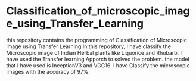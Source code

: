 # Classification_of_microscopic_image_using_Transfer_Learning

this repository contains the programming of Classification of Microscopic image using Transfer Learning
In this repository, I have classify the Microscopic image of Indian Herbal plants like Liquorice and Rhubarb.
I have used the Transfer learning Apporch to solved the problem. the model that I have used is InceptionV3 and VGG16.
I have Classify the microscopic images with the accuracy of 97%.
